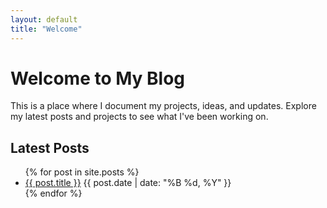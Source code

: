 ```yaml
---
layout: default
title: "Welcome"
---
```


# Welcome to My Blog

<div class="content-box">
  <p>This is a place where I document my projects, ideas, and updates. Explore my latest posts and projects to see what I've been working on.</p>
</div>

## Latest Posts

<ul class="post-list">
  {% for post in site.posts %}
    <li>
      <a href="{{ post.url }}">{{ post.title }}</a>
      <span class="post-date">{{ post.date | date: "%B %d, %Y" }}</span>
    </li>
  {% endfor %}
</ul>